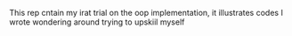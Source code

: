 This rep cntain my irat trial on the oop implementation, it illustrates codes I wrote wondering around trying to upskiil myself
